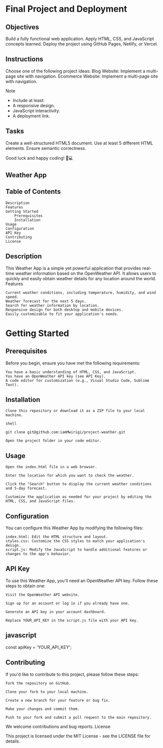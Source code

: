  
 # Final Project and Deployment

## Objectives
Build a fully functional web application.
Apply HTML, CSS, and JavaScript concepts learned.
Deploy the project using GitHub Pages, Netlify, or Vercel.

## Instructions
Choose one of the following project ideas:
Blog Website: Implement a multi-page site with navigation.
Ecommerce Website: Implement a multi-page site with navigation.

>[!NOTE]
> - Include at least:
> - A responsive design.
> - JavaScript interactivity.
> - A deployment link.

## Tasks

Create a well-structured HTML5 document.
Use at least 5 different HTML elements.
Ensure semantic correctness.

Good luck and happy coding! 🚀💻

 
 
 
 ## Weather App 
## Table of Contents

    Description
    Features
    Getting Started
        Prerequisites
        Installation
    Usage
    Configuration
    API Key
    Contributing
    License

## Description

This Weather App is a simple yet powerful application that provides real-time weather information based on the OpenWeather API. It allows users to quickly and easily obtain weather details for any location around the world.
Features

    Current weather conditions, including temperature, humidity, and wind speed.
    Weather forecast for the next 5 days.
    Search for weather information by location.
    Responsive design for both desktop and mobile devices.
    Easily customizable to fit your application's needs.

 # Getting Started
 ## Prerequisites

Before you begin, ensure you have met the following requirements:

    You have a basic understanding of HTML, CSS, and JavaScript.
    You have an OpenWeather API key (see API Key).
    A code editor for customization (e.g., Visual Studio Code, Sublime Text).

## Installation

    Clone this repository or download it as a ZIP file to your local machine.

    shell

    git clone git@github.com:iamMwirigi/project-weather.git

    Open the project folder in your code editor.

## Usage

    Open the index.html file in a web browser.

    Enter the location for which you want to check the weather.

    Click the "Search" button to display the current weather conditions and 5-day forecast.

    Customize the application as needed for your project by editing the HTML, CSS, and JavaScript files.

## Configuration

You can configure this Weather App by modifying the following files:

    index.html: Edit the HTML structure and layout.
    styles.css: Customize the CSS styles to match your application's design.
    script.js: Modify the JavaScript to handle additional features or changes to the app's behavior.

## API Key

To use this Weather App, you'll need an OpenWeather API key. Follow these steps to obtain one:

    Visit the OpenWeather API website.

    Sign up for an account or log in if you already have one.

    Generate an API key in your account dashboard.

    Replace YOUR_API_KEY in the script.js file with your API key.

## javascript

const apiKey = 'YOUR_API_KEY';

## Contributing

If you'd like to contribute to this project, please follow these steps:

    Fork the repository on GitHub.

    Clone your fork to your local machine.

    Create a new branch for your feature or bug fix.

    Make your changes and commit them.

    Push to your fork and submit a pull request to the main repository.

We welcome contributions and bug reports.
License

This project is licensed under the MIT License - see the LICENSE file for details.